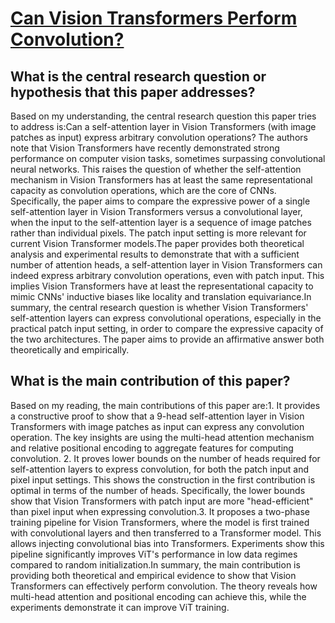 # [Can Vision Transformers Perform Convolution?](https://arxiv.org/abs/2111.01353v2)

## What is the central research question or hypothesis that this paper addresses?

Based on my understanding, the central research question this paper tries to address is:Can a self-attention layer in Vision Transformers (with image patches as input) express arbitrary convolution operations? The authors note that Vision Transformers have recently demonstrated strong performance on computer vision tasks, sometimes surpassing convolutional neural networks. This raises the question of whether the self-attention mechanism in Vision Transformers has at least the same representational capacity as convolution operations, which are the core of CNNs. Specifically, the paper aims to compare the expressive power of a single self-attention layer in Vision Transformers versus a convolutional layer, when the input to the self-attention layer is a sequence of image patches rather than individual pixels. The patch input setting is more relevant for current Vision Transformer models.The paper provides both theoretical analysis and experimental results to demonstrate that with a sufficient number of attention heads, a self-attention layer in Vision Transformers can indeed express arbitrary convolution operations, even with patch input. This implies Vision Transformers have at least the representational capacity to mimic CNNs' inductive biases like locality and translation equivariance.In summary, the central research question is whether Vision Transformers' self-attention layers can express convolutional operations, especially in the practical patch input setting, in order to compare the expressive capacity of the two architectures. The paper aims to provide an affirmative answer both theoretically and empirically.


## What is the main contribution of this paper?

Based on my reading, the main contributions of this paper are:1. It provides a constructive proof to show that a 9-head self-attention layer in Vision Transformers with image patches as input can express any convolution operation. The key insights are using the multi-head attention mechanism and relative positional encoding to aggregate features for computing convolution. 2. It proves lower bounds on the number of heads required for self-attention layers to express convolution, for both the patch input and pixel input settings. This shows the construction in the first contribution is optimal in terms of the number of heads. Specifically, the lower bounds show that Vision Transformers with patch input are more "head-efficient" than pixel input when expressing convolution.3. It proposes a two-phase training pipeline for Vision Transformers, where the model is first trained with convolutional layers and then transferred to a Transformer model. This allows injecting convolutional bias into Transformers. Experiments show this pipeline significantly improves ViT's performance in low data regimes compared to random initialization.In summary, the main contribution is providing both theoretical and empirical evidence to show that Vision Transformers can effectively perform convolution. The theory reveals how multi-head attention and positional encoding can achieve this, while the experiments demonstrate it can improve ViT training.
